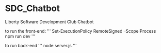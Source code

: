 # SDC_Chatbot
Liberty Software Development Club Chatbot

to run the front-end:
'''
Set-ExecutionPolicy RemoteSigned –Scope Process
npm run dev
'''

to run back-end
'''
node server.js
'''